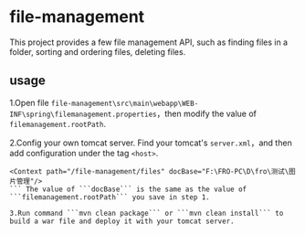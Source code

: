 # file-management
This project provides a few file management API, such as finding files in a folder, sorting and ordering files, deleting files. 

## usage
1.Open file ```file-management\src\main\webapp\WEB-INF\spring\filemanagement.properties```，then modify the value of ```filemanagement.rootPath```.

2.Config your own tomcat server. Find your tomcat's ```server.xml```，and then add configuration under the tag ```<host>```.
```
<Context path="/file-management/files" docBase="F:\FRO-PC\D\fro\测试\图片管理"/>
``` The value of ```docBase``` is the same as the value of ```filemanagement.rootPath``` you save in step 1.
  
3.Run command ```mvn clean package``` or ```mvn clean install``` to build a war file and deploy it with your tomcat server.
